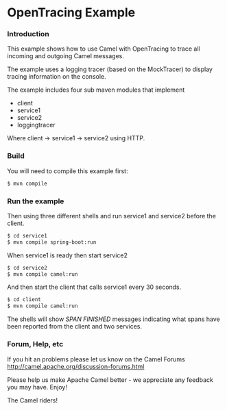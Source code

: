 # OpenTracing Example

### Introduction

This example shows how to use Camel with OpenTracing to trace all incoming and outgoing Camel messages.

The example uses a logging tracer (based on the MockTracer) to display tracing information on the console.

The example includes four sub maven modules that implement

- client
- service1
- service2
- loggingtracer

Where client -> service1 -> service2 using HTTP.

### Build

You will need to compile this example first:

```sh
$ mvn compile
```

### Run the example

Then using three different shells and run service1 and service2 before the client.

```sh
$ cd service1
$ mvn compile spring-boot:run
```

When service1 is ready then start service2

```sh
$ cd service2
$ mvn compile camel:run
```

And then start the client that calls service1 every 30 seconds.

```sh
$ cd client
$ mvn compile camel:run
```

The shells will show *SPAN FINISHED* messages indicating what spans have been reported from the client
and two services.


### Forum, Help, etc

If you hit an problems please let us know on the Camel Forums
<http://camel.apache.org/discussion-forums.html>

Please help us make Apache Camel better - we appreciate any feedback you may
have. Enjoy!

The Camel riders!
